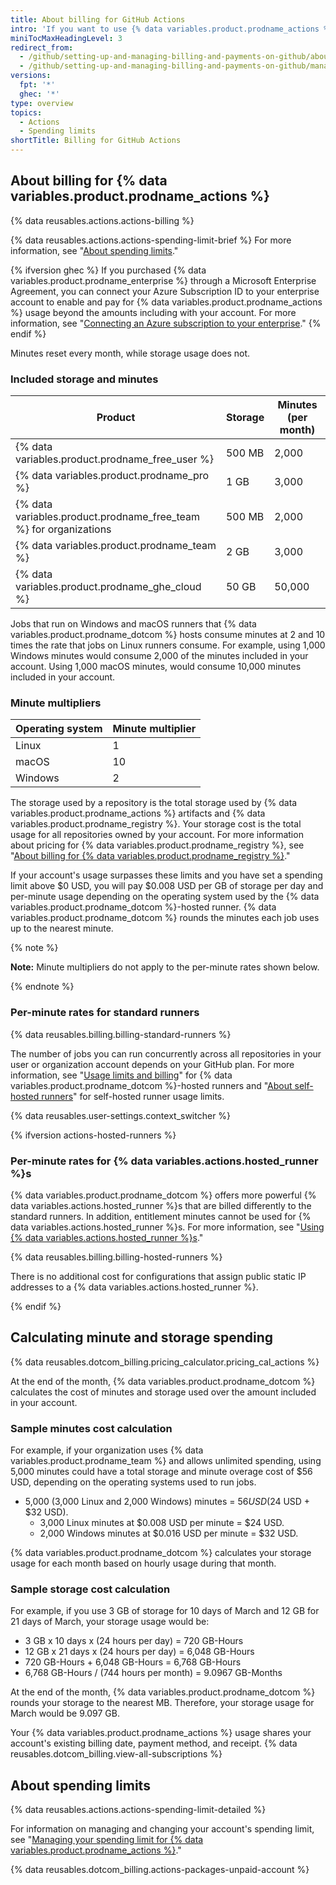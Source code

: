 ```yaml
---
title: About billing for GitHub Actions
intro: 'If you want to use {% data variables.product.prodname_actions %} beyond the storage or minutes included in your account, you will be billed for additional usage.'
miniTocMaxHeadingLevel: 3
redirect_from:
  - /github/setting-up-and-managing-billing-and-payments-on-github/about-billing-for-github-actions
  - /github/setting-up-and-managing-billing-and-payments-on-github/managing-billing-for-github-actions/about-billing-for-github-actions
versions:
  fpt: '*'
  ghec: '*'
type: overview
topics:
  - Actions
  - Spending limits
shortTitle: Billing for GitHub Actions
---
```

## About billing for {% data variables.product.prodname_actions %}

{% data reusables.actions.actions-billing %}

{% data reusables.actions.actions-spending-limit-brief %} For more information, see "[About spending limits](#about-spending-limits)."

{% ifversion ghec %}
If you purchased {% data variables.product.prodname_enterprise %} through a Microsoft Enterprise Agreement, you can connect your Azure Subscription ID to your enterprise account to enable and pay for {% data variables.product.prodname_actions %} usage beyond the amounts including with your account. For more information, see "[Connecting an Azure subscription to your enterprise](/billing/managing-billing-for-your-github-account/connecting-an-azure-subscription-to-your-enterprise)."
{% endif %}

Minutes reset every month, while storage usage does not.

### Included storage and minutes

|Product | Storage | Minutes (per month)|
|------- | ------- | ---------|
| {% data variables.product.prodname_free_user %} | 500 MB | 2,000 |
| {% data variables.product.prodname_pro %} | 1 GB | 3,000 |
| {% data variables.product.prodname_free_team %} for organizations | 500 MB | 2,000 |
| {% data variables.product.prodname_team %} | 2 GB | 3,000 |
| {% data variables.product.prodname_ghe_cloud %} | 50 GB | 50,000 |

Jobs that run on Windows and macOS runners that {% data variables.product.prodname_dotcom %} hosts consume minutes at 2 and 10 times the rate that jobs on Linux runners consume. For example, using 1,000 Windows minutes would consume 2,000 of the minutes included in your account. Using 1,000 macOS minutes, would consume 10,000 minutes included in your account.

### Minute multipliers

| Operating system | Minute multiplier |
|------- | ---------|
| Linux | 1 |
| macOS| 10 |
| Windows | 2 |

The storage used by a repository is the total storage used by {% data variables.product.prodname_actions %} artifacts and {% data variables.product.prodname_registry %}. Your storage cost is the total usage for all repositories owned by your account. For more information about pricing for  {% data variables.product.prodname_registry %}, see "[About billing for {% data variables.product.prodname_registry %}](/billing/managing-billing-for-github-packages/about-billing-for-github-packages)."

 If your account's usage surpasses these limits and you have set a spending limit above $0 USD, you will pay $0.008 USD per GB of storage per day and per-minute usage depending on the operating system used by the {% data variables.product.prodname_dotcom %}-hosted runner. {% data variables.product.prodname_dotcom %} rounds the minutes each job uses up to the nearest minute.

{% note %}

**Note:** Minute multipliers do not apply to the per-minute rates shown below.

{% endnote %}

### Per-minute rates for standard runners

{% data reusables.billing.billing-standard-runners %}

The number of jobs you can run concurrently across all repositories in your user or organization account depends on your GitHub plan. For more information, see "[Usage limits and billing](/actions/reference/usage-limits-billing-and-administration)" for {% data variables.product.prodname_dotcom %}-hosted runners and "[About self-hosted runners](/actions/hosting-your-own-runners/about-self-hosted-runners/#usage-limits)" for self-hosted runner usage limits.

{% data reusables.user-settings.context_switcher %}

{% ifversion actions-hosted-runners %} 

### Per-minute rates for {% data variables.actions.hosted_runner %}s

{% data variables.product.prodname_dotcom %} offers more powerful {% data variables.actions.hosted_runner %}s that are billed differently to the standard runners. In addition, entitlement minutes cannot be used for {% data variables.actions.hosted_runner %}s. For more information, see "[Using {% data variables.actions.hosted_runner %}s](/actions/using-github-hosted-runners/using-larger-runners)."

{% data reusables.billing.billing-hosted-runners %}

There is no additional cost for configurations that assign public static IP addresses to a {% data variables.actions.hosted_runner %}.

{% endif %}

## Calculating minute and storage spending

{% data reusables.dotcom_billing.pricing_calculator.pricing_cal_actions %}

At the end of the month, {% data variables.product.prodname_dotcom %} calculates the cost of minutes and storage used over the amount included in your account.

### Sample minutes cost calculation

For example, if your organization uses {% data variables.product.prodname_team %} and allows unlimited spending, using 5,000 minutes could have a total storage and minute overage cost of $56 USD, depending on the operating systems used to run jobs.

- 5,000 (3,000 Linux and 2,000 Windows) minutes = $56 USD ($24 USD + $32 USD).
  - 3,000 Linux minutes at $0.008 USD per minute = $24 USD.
  - 2,000 Windows minutes at $0.016 USD per minute = $32 USD.

{% data variables.product.prodname_dotcom %} calculates your storage usage for each month based on hourly usage during that month.

### Sample storage cost calculation

For example, if you use 3 GB of storage for 10 days of March and 12 GB for 21 days of March, your storage usage would be:

- 3 GB x 10 days x (24 hours per day) = 720 GB-Hours
- 12 GB x 21 days x (24 hours per day) = 6,048 GB-Hours
- 720 GB-Hours + 6,048 GB-Hours = 6,768 GB-Hours
- 6,768 GB-Hours / (744 hours per month) = 9.0967 GB-Months

At the end of the month, {% data variables.product.prodname_dotcom %} rounds your storage to the nearest MB. Therefore, your storage usage for March would be 9.097 GB.

Your {% data variables.product.prodname_actions %} usage shares your account's existing billing date, payment method, and receipt. {% data reusables.dotcom_billing.view-all-subscriptions %}

## About spending limits

{% data reusables.actions.actions-spending-limit-detailed %}

For information on managing and changing your account's spending limit, see "[Managing your spending limit for {% data variables.product.prodname_actions %}](/billing/managing-billing-for-github-actions/managing-your-spending-limit-for-github-actions)."

{% data reusables.dotcom_billing.actions-packages-unpaid-account %}
